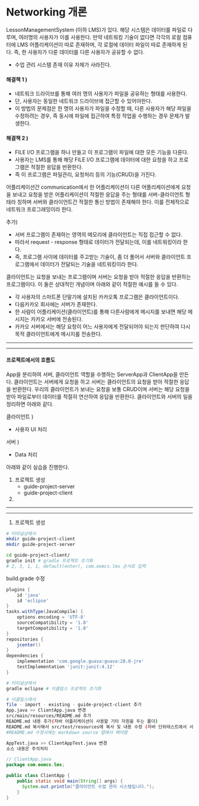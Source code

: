 # Networking 개론



LessonManagementSystem (이하 LMS)가 있다. 해당 시스템은 데이터를 파일로 다루며, 여러명의 사용자가 이를 사용한다. 만약 네트워킹 기술이 없다면 각각의 로컬 컴퓨터에 LMS 어플리케이션이 따로 존재하며, 각 로컬에 데이터 파일이 따로 존재하게 된다.  즉, 한 사용자가 다룬 데이터를 다른 사용자가 공유할 수 없다.

- 수업 관리 시스템 존재 이유 자체가 사라진다.



#### 해결책 1 )

- 네트워크 드라이브를 통해 여러 명의 사용자가 파일을 공유하는 형태를 사용한다.
- 단, 사용자는 동일한 네트워크 드라이브에 접근할 수 있어야한다.
- 이 방법의 문제점은 한 명의 사용자가 파일을 수정할 때, 다른 사용자가 해당 파일을 수정하려는 경우, 즉 동시에 파일에 접근하여 특정 작업을 수행하는 경우 문제가 발생한다.



#### 해결책 2 )

- FILE I/O 프로그램을 하나 만들고 이 프로그램이 파일에 대한 모든 기능을 다룬다.
- 사용자는 LMS를 통해 해당 FILE I/O 프로그램에 데이터에 대한 요청을 하고 프로그램은 적절한 응답을 반환한다.
- 즉 이 프로그램은 파일관리, 요청처리 등의 기능(CRUD)을 가진다.



어플리케이션간 communication에서 한 어플리케이션이 다른 어플리케이션에게 요청을 보내고 요청을 받은 어플리케이션이 적절한 응답을 주는 형태를 서버-클라이언트 형태라 칭하며 서버와 클라이언트간 적절한 통신 방법이 존재해야 한다. 이를 전체적으로 네트워크 프로그래밍이라 한다. 

추가)

- 서버 프로그램이 존재하는 영역의 메모리에 클라이언트는 직접 접근할 수 없다. 
- 따라서 request - response 형태로 데이터가 전달되는데, 이를 네트워킹이라 한다.
- 즉, 프로그램 사이에 데이터를 주고받는 기술이, 좀 더 풀어서 서버와 클라이언트 프로그램에서 데이터가 전달되는 기술을 네트워킹이라 한다.



클라이언트는 요청을 보내는 프로그램이며 서버는 요청을 받아 적절한 응답을 반환하는 프로그램이다. 이 둘은 상대적인 개념이며 아래와 같이 적절한 예시를 들 수 있다.

- 각 사용자의 스마트폰 단말기에 설치된 카카오톡 프로그램은 클라이언트이다.
- 다음카카오 회사에는 서버가 존재한다.
- 한 사람이 어플리케이션(클라이언트)를 통해 다른사람에게 메시지를 보내면 해당 메시지는 카카오 서버에 전송된다.
- 카카오 서버에서는 해당 요청이 어느 사용자에게 전달되어야 되는지 판단하여 다시 목적 클라이언트에게 메시지를 전송한다.

---

---

#### 프로젝트에서의 흐름도

App을 분리하여 서버, 클라이언트 역할을 수행하는 ServerApp과 ClientApp을 만든다. 클라이언트는 서버에게 요청을 하고 서버는 클라이언트의 요청을 받아 적절한 응답을 반환한다. 우리의 클라이언트가 보내는 요청을 보통 CRUD이며 서버는 해당 요청을 받아 파일로부터 데이터를 적절히 연산하여 응답을 반환한다. 클라이언트와 서버의 일을 정리하면 아래와 같다.

클라이언트 )

- 사용자 UI 처리

서버 )

- Data 처리



아래와 같이 실습을 진행한다. 

1. 프로젝트 생성
   - guide-project-server
   - guide-project-client
2. 

---

---

1. 프로젝트 생성

```bash
# 터미널상에서
mkdir guide-project-client
mkdir guide-project-server

cd guide-project-client/
gradle init # gradle 프로젝트 초기화
# 2, 3, 1, 1, default(enter), com.eomcs.lms 순서로 입력
```



build.grade 수정

```groovy
plugins {
    id 'java'
    id 'eclipse'
}
tasks.withType(JavaCompile) {
    options.encoding = 'UTF-8'
    sourceCompatibility = '1.8'
    targetCompatibility = '1.8'
}
repositories {
    jcenter()
}
dependencies {
    implementation 'com.google.guava:guava:28.0-jre'
    testImplementation 'junit:junit:4.12'
}
```



```bash
# 터미널상에서
gradle eclipse # 이클립스 프로젝트 초기화
```



```bash
# 이클립스에서
file - import - existing - guide-project-client 추가
App.java >> ClientApp.java 변경
src/main/resources/README.md 추가
README.md 내용 추가(자바 어플리케이션이 사용할 기타 자원을 두는 폴더)
README.md 복사해서 src/test/resources에 복사 및 내용 수정 (자바 단위테스트에서 사용할 기타 자원을 두는 폴더)
#README.md 수정시에는 markdown source 탭에서 해야함

AppTest.java >> ClientAppTest.java 변경
소스 내용은 주석처리
```



```java
// ClientApp.java
package com.eomcs.lms;

public class ClientApp {
    public static void main(String[] args) {
      System.out.println("클라이언트 수업 관리 시스템입니다.");
    }
}
```
